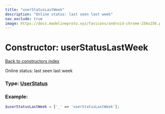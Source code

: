 ```yaml
---
title: "userStatusLastWeek"
description: "Online status: last seen last week"
nav_exclude: true
image: https://docs.madelineproto.xyz/favicons/android-chrome-256x256.png
---
```

# Constructor: userStatusLastWeek  
[Back to constructors index](index.md)



Online status: last seen last week




### Type: [UserStatus](../types/UserStatus.md)


### Example:

```php
$userStatusLastWeek = ['_' => 'userStatusLastWeek'];
```  
